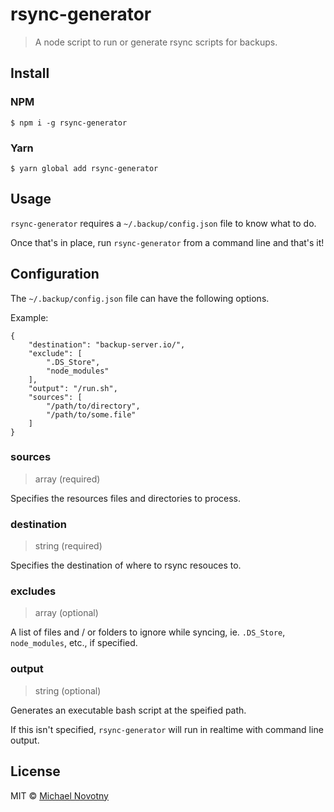 # rsync-generator

> A node script to run or generate rsync scripts for backups.

## Install

### NPM

```
$ npm i -g rsync-generator
```

### Yarn

```
$ yarn global add rsync-generator
```

## Usage

`rsync-generator` requires a `~/.backup/config.json` file to know what to do.

Once that's in place, run `rsync-generator` from a command line and that's it!

## Configuration

The `~/.backup/config.json` file can have the following options.

Example:

```
{
    "destination": "backup-server.io/",
    "exclude": [
        ".DS_Store",
        "node_modules"
    ],
    "output": "/run.sh",
    "sources": [
        "/path/to/directory",
        "/path/to/some.file"
    ]
}
```

### sources

> array (required)

Specifies the resources files and directories to process.

### destination

> string (required)

Specifies the destination of where to rsync resouces to.

### excludes

> array (optional)

A list of files and / or folders to ignore while syncing, ie. `.DS_Store`, `node_modules`, etc., if specified.

### output

> string (optional)

Generates an executable bash script at the speified path.

If this isn't specified, `rsync-generator` will run in realtime with command line output.

## License

MIT © [Michael Novotny](https://manovotny.com)
